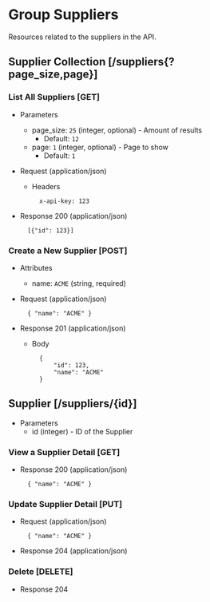 # Group Suppliers

Resources related to the suppliers in the API.

## Supplier Collection [/suppliers{?page_size,page}]

### List All Suppliers [GET]

+ Parameters
    + page_size: `25` (integer, optional) - Amount of results
        + Default: `12`
    + page: `1` (integer, optional) - Page to show
        + Default: `1`

+ Request (application/json)

    + Headers

            x-api-key: 123

+ Response 200 (application/json)

        [{"id": 123}]

### Create a New Supplier [POST]

+ Attributes
    + name: `ACME` (string, required)

+ Request (application/json)

        { "name": "ACME" }

+ Response 201 (application/json)

    + Body

            {
                "id": 123,
                "name": "ACME"
            }

## Supplier [/suppliers/{id}]

+ Parameters
    + id (integer) - ID of the Supplier

### View a Supplier Detail [GET]

+ Response 200 (application/json)

        { "name": "ACME" }

### Update Supplier Detail [PUT]

+ Request (application/json)

        { "name": "ACME" }

+ Response 204 (application/json)

### Delete [DELETE]

+ Response 204
